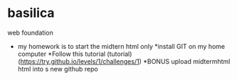 # basilica
web foundation 

* my homework is to start the midtern html only
*install GIT on my home computer
*Follow this tutorial (tutorial)(https://try.github.io/levels/1/challenges/1)
*BONUS upload midtermhtml html into s new github repo
